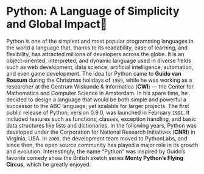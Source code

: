 # Python: A Language of Simplicity and Global Impact🐍


Python is one of the simplest and most popular programming languages in the world a language that, thanks to its readability, ease of learning, and flexibility, has attracted millions of developers across the globe.
It is an object-oriented, interpreted, and dynamic language used in diverse fields such as web development, data science, artificial intelligence, automation, and even game development.
The idea for Python came to **Guido van Rossum** during the Christmas holidays of `1989`, while he was working as a researcher at the Centrum Wiskunde & Informatica (**CWI**) — the Center for Mathematics and Computer Science in Amsterdam. In his spare time, he decided to design a language that would be both simple and powerful a successor to the ABC language, yet scalable for larger projects.
The first public release of Python, version 0.9.0, was launched in February `1991`. It included features such as functions, classes, exception handling, and basic data structures like lists and dictionaries.
In the following years, Python was developed under the Corporation for National Research Initiatives (**CNRI**) in Virginia, USA. In `2000`, the development team moved to PythonLabs, and since then, the open source community has played a major role in its growth and evolution.
Interestingly, the name “Python” was inspired by Guido’s favorite comedy show the British sketch series __Monty Python’s Flying Circus__, which he greatly enjoyed.